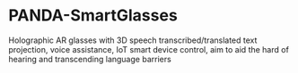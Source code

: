 # PANDA-SmartGlasses
Holographic AR glasses with 3D speech transcribed/translated text projection, voice assistance, IoT smart device control, aim to aid the hard of hearing and transcending language barriers
